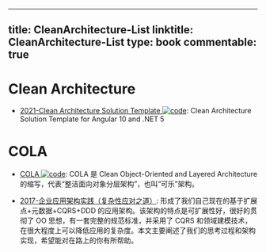 
---
title: CleanArchitecture-List
linktitle: CleanArchitecture-List
type: book
commentable: true
---

# Clean Architecture

- [2021-Clean Architecture Solution Template ![code](https://martrix-usa.oss-accelerate.aliyuncs.com/logo/code.svg)](https://github.com/jasontaylordev/CleanArchitecture): Clean Architecture Solution Template for Angular 10 and .NET 5

# COLA

- [COLA ![code](https://martrix-usa.oss-accelerate.aliyuncs.com/logo/code.svg)](https://github.com/alibaba/COLA): COLA 是 Clean Object-Oriented and Layered Architecture 的缩写，代表“整洁面向对象分层架构”，也叫“可乐”架构。

- [2017-企业应用架构实践（复杂性应对之道）](https://yq.aliyun.com/articles/285590): 形成了我们自己现在的基于扩展点+元数据+CQRS+DDD 的应用架构。该架构的特点是可扩展性好，很好的贯彻了 OO 思想，有一套完整的规范标准，并采用了 CQRS 和领域建模技术，在很大程度上可以降低应用的复杂度。本文主要阐述了我们的思考过程和架构实现，希望能对在路上的你有所帮助。

    
